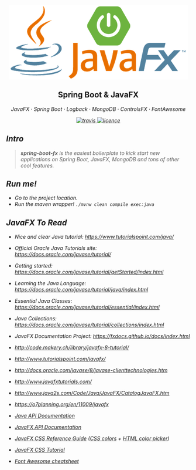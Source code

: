 <p align="center">
	<img align="center" src="src/main/resources/images/boot-fx.png?raw=true"/>
</p>


<h2 align="center">Spring Boot & JavaFX </h2>

<p align="center">
  <em>
  JavaFX
  · Spring Boot
  · Logback
  · MongoDB
  · ControlsFX
  · FontAwesome
</p>

<p align="center">
  <a href="https://travis-ci.org/jasrodis/spring-boot-fx">
    <img alt="travis" src="https://img.shields.io/travis/jasrodis/spring-boot-fx.svg?style=flat-square">
  </a>
  <a href="https://opensource.org/licenses/MIT">
    <img alt="licence" src="https://img.shields.io/badge/License-MIT-yellow.svg?style=flat-square">
  </a>
</p>

## Intro

> **spring-boot-fx** is the easiest boilerplate to kick start new applications on Spring Boot, JavaFX, MongoDB and tons of other cool features.
 

## Run me!

*  Go to the project location.
*  Run the maven wrapper!  `./mvnw clean compile exec:java`



## JavaFX To Read
* Nice and clear Java tutorial: https://www.tutorialspoint.com/java/
* Official Oracle Java Tutorials site: https://docs.oracle.com/javase/tutorial/ 
* Getting started: https://docs.oracle.com/javase/tutorial/getStarted/index.html
* Learning the Java Language: https://docs.oracle.com/javase/tutorial/java/index.html
* Essential Java Classes: https://docs.oracle.com/javase/tutorial/essential/index.html
* Java Collections: https://docs.oracle.com/javase/tutorial/collections/index.html

* JavaFX Documentation Project: https://fxdocs.github.io/docs/index.html
* http://code.makery.ch/library/javafx-8-tutorial/
* http://www.tutorialspoint.com/javafx/
* http://docs.oracle.com/javase/8/javase-clienttechnologies.htm
* http://www.javafxtutorials.com/
* http://www.java2s.com/Code/Java/JavaFX/CatalogJavaFX.htm
* https://o7planning.org/en/11009/javafx

* [Java API Documentation](https://docs.oracle.com/javase/8/docs/api/)
* [JavaFX API Documentation](https://docs.oracle.com/javase/8/javafx/api/toc.htm)
* [JavaFX CSS Reference Guide](https://docs.oracle.com/javase/8/javafx/api/javafx/scene/doc-files/cssref.html) ([CSS colors](https://docs.oracle.com/javase/8/javafx/api/javafx/scene/doc-files/cssref.html#typecolor)  + [HTML color picker](https://html-color-codes.info/old/colorpicker.html))
* [JavaFX CSS Tutorial](https://docs.oracle.com/javafx/2/css_tutorial/jfxpub-css_tutorial.htm)
* [Font Awesome cheatsheet](https://fontawesome.com/cheatsheet)


		



